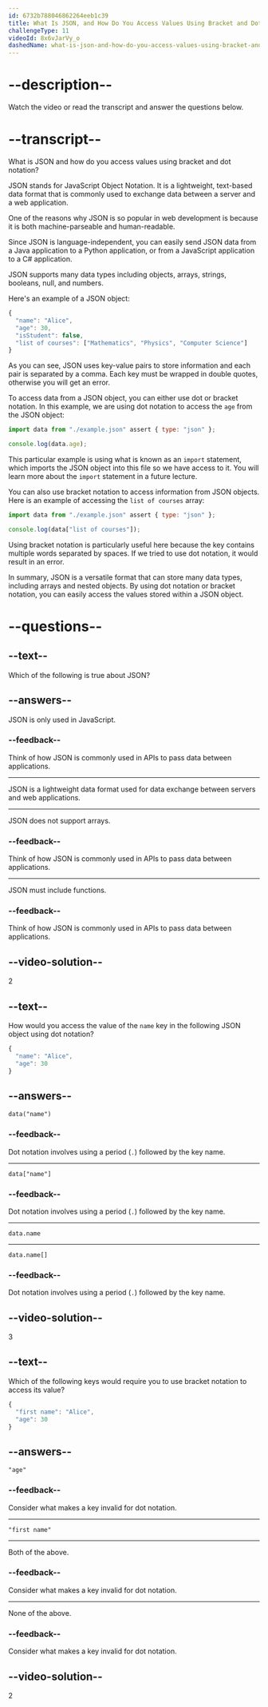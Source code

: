 ```yaml
---
id: 6732b788046862264eeb1c39
title: What Is JSON, and How Do You Access Values Using Bracket and Dot Notation?
challengeType: 11
videoId: 8x6vJarVy_o
dashedName: what-is-json-and-how-do-you-access-values-using-bracket-and-dot-notation
---
```


# --description--

Watch the video or read the transcript and answer the questions below.

# --transcript--

What is JSON and how do you access values using bracket and dot notation?

JSON stands for JavaScript Object Notation. It is a lightweight, text-based data format that is commonly used to exchange data between a server and a web application. 

One of the reasons why JSON is so popular in web development is because it is both machine-parseable and human-readable.   

Since JSON is language-independent, you can easily send JSON data from a Java application to a Python application, or from a JavaScript application to a C# application.

JSON supports many data types including objects, arrays, strings, booleans, null, and numbers. 

Here's an example of a JSON object:

```js
{
  "name": "Alice",
  "age": 30,
  "isStudent": false,
  "list of courses": ["Mathematics", "Physics", "Computer Science"]
}
```

As you can see, JSON uses key-value pairs to store information and each pair is separated by a comma. Each key must be wrapped in double quotes, otherwise you will get an error.

To access data from a JSON object, you can either use dot or bracket notation. In this example, we are using dot notation to access the `age` from the JSON object:

```js
import data from "./example.json" assert { type: "json" };

console.log(data.age);
```

This particular example is using what is known as an `import` statement, which imports the JSON object into this file so we have access to it. You will learn more about the `import` statement in a future lecture.

You can also use bracket notation to access information from JSON objects. Here is an example of accessing the `list of courses` array:

```js
import data from "./example.json" assert { type: "json" };

console.log(data["list of courses"]);
```

Using bracket notation is particularly useful here because the key contains multiple words separated by spaces. If we tried to use dot notation, it would result in an error.

In summary, JSON is a versatile format that can store many data types, including arrays and nested objects. By using dot notation or bracket notation, you can easily access the values stored within a JSON object.

# --questions--

## --text--

Which of the following is true about JSON?

## --answers--

JSON is only used in JavaScript.

### --feedback--

Think of how JSON is commonly used in APIs to pass data between applications.

---

JSON is a lightweight data format used for data exchange between servers and web applications.

---

JSON does not support arrays.

### --feedback--

Think of how JSON is commonly used in APIs to pass data between applications.

---

JSON must include functions.

### --feedback--

Think of how JSON is commonly used in APIs to pass data between applications.

## --video-solution--

2

## --text--

How would you access the value of the `name` key in the following JSON object using dot notation?

```js
{
  "name": "Alice",
  "age": 30
}
```

## --answers--

`data("name")`

### --feedback--

Dot notation involves using a period (`.`) followed by the key name.

---

`data["name"]`

### --feedback--

Dot notation involves using a period (`.`) followed by the key name.

---

`data.name`

---

`data.name[]`

### --feedback--

Dot notation involves using a period (`.`) followed by the key name.

## --video-solution--

3

## --text--

Which of the following keys would require you to use bracket notation to access its value?

```js
{
  "first name": "Alice",
  "age": 30
}
```

## --answers--

`"age"`

### --feedback--

Consider what makes a key invalid for dot notation.

---

`"first name"`

---

Both of the above.

### --feedback--

Consider what makes a key invalid for dot notation.

---

None of the above.

### --feedback--

Consider what makes a key invalid for dot notation.

## --video-solution--

2
